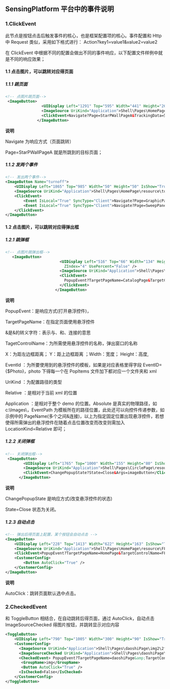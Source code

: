 ## SensingPlatform 平台中的事件说明

### 1.ClickEvent

此节点是按钮点击后触发事件的核心，也是框架配置项的核心。事件配置和 Http 中 Request 类似，采用如下格式进行： Action?key1=value1&value2=value2

在 ClickEvent 中根据不同的配置会做出不同的事件响应，以下配置文件样例中就是不同的响应效果；

#### 1.1 点击图片，可以跳转对应得页面

##### 1.1.1 跳页面

```xml
<!-- 点图片跳页面-->
 <ImageButton>
                <UIDisplay Left="1291" Top="595" Width="441" Height="261" IsShow="True" ZIndex="1" UsePercent="False" />
                <ImageSource UriKind="Application">Shell\Pages\HomePage\resource\知识产权.png</ImageSource>
                <ClickEvent>Navigate?Page=StarPWallPageA&TrackingData=知识产权</ClickEvent>
              </ImageButton>
```

**说明**

Navigate 为响应方式（页面跳转）

Page=StarPWallPageA 就是所跳到的目标页面；

##### 1.1.2 发两个事件

```xml
<!-- 发出两个事件-->
<ImageButton Name="turnoff">
    <UIDisplay Left="1865" Top="985" Width="50" Height="50" IsShow="True"  ZIndex="10" UsePercent="False"/>
    <ImageSource UriKind="Application">Shell\Pages\HomePage\resource\turnoff.png</ImageSource>
    <ClickEvent>
        <Event IsLocal="True" SyncType="Client">Navigate?Page=GraphicPage</Event>
        <Event IsLocal="True" SyncType="Client">Navigate?Page=SweepPanelPage</Event>
    </ClickEvent>
</ImageButton>

```

#### 1.2 点击图片，可以跳转对应得弹出框

##### 1.2.1 跳弹框

```xml
<!-- 点图片跳弹出框-->
   <ImageButton>
                        <UIDisplay Left="516" Top="66" Width="134" Height="38" IsShow="True"
                          ZIndex="4" UsePercent="False" />
                        <ImageSource UriKind="Application">Shell\Pages\choutiPage\resource\more.png</ImageSource>
                        <ClickEvent>
                          PopupEvent?TargetPageName=CatalogPage&TargetControlName=MorePop&X=0&Y=0&Height=1080&Width=1920&EventID=More&UriKind=Application&EventPath=Shell\Pages\CatalogPage\PopItems&ThingId={$Id}&Id={$Id}
                        </ClickEvent>
                      </ImageButton>
```

**说明**

PopupEvent：是响应方式(打开悬浮控件)，

TargetPageName：在指定页面使用悬浮控件

&amp;是&的转义字符：表示与、和、连接的意思

TagetControlName：为所需使用悬浮控件的名称，弹出窗口的名称

X：为距左边框距离； Y：距上边框距离 ；Width：宽度； Height：高度,

EventId ：为所要使用到的悬浮控件的模板，如果是对应表格里得字段 EventID={$Photo}，photo 下得每一个在 PopItems 文件加下都对应一个文件夹和 xml

UriKind ：为配置路径的类型

Relative ：是相对于当前 xml 的位置

Application ：是相对于整个 demo 的位置。Absolute 是真实的物理路径，如 c:\Images\，EventPath 为模板所在的路径位置，此处还可以向控件传递参数，如示例中的 PageName(多个之间&amp;连接)，以上为指定固定位置出现悬浮控件，若想使得所需弹出的悬浮控件在随着点击位置改变而改变则需加入 LocationKind=Relative 即可；

##### 1.2.2 关闭弹框

```xml
<!-- 关闭弹出框-->
 <ImageButton>
        <UIDisplay Left="1765" Top="1000" Width="155" Height="80" IsShow="True" ZIndex="5" UsePercent="False" />
        <ImageSource UriKind="Application">Shell\Pages\CirclePage\resource\gohome.png</ImageSource>
        <ClickEvent>ChangePopupState?State=Close&Args=imageButton</ClickEvent>
      </ImageButton>
```

**说明**

ChangePopupState 是响应方式(改变悬浮控件的状态)

State=Close 状态为关闭。

##### 1.2.3 自动点击

```xml
<!-- 弹出后得页面上配置，某个按钮会自动点击 -->
<ImageButton>
    <UIDisplay Left="228" Top="1413" Width="622" Height="163" IsShow="True" ZIndex="2" UsePercent="False" />
    <ImageSource UriKind="Application">Shell\Pages\HomePage\resource\FFZQHD\HDSP\非法证券活动按钮1高亮.png</ImageSource>
    <ClickEvent>PopupEvent?TargetPageName=HomePage&TargetControlName=FFZQHDSPPop&X=0&Y=0&SP=A2.mp4&Height=1080&Width=1920&EventID=FFZQHDSPEvent1&UriKind=Application&EventPath=Shell\Pages\HomePage\PopItems</ClickEvent>
    <CustomerConfig>
        <Button AutoClick="True" />
    </CustomerConfig>
</ImageButton>
```

**说明**

AutoClick：跳转页面默认选中点击。

### 2.CheckedEvent

和 ToggleButton 相结合，在自动跳转后得页面，通过 AutoClick，自动点击 ImageSourceChecked 得图片按钮，并跳转显示对应内容

```xml
<ToggleButton>
    <UIDisplay Left="790" Top="1005" Width="300" Height="90" IsShow="True" ZIndex="4" UsePercent="False" />
    <CustomerConfig>
      <ImageSource UriKind="Application">Shell\Pages\daoshiPage\img2\2fh.png</ImageSource>
      <ImageSourceChecked UriKind="Application">Shell\Pages\daoshiPage\img2\2fb.png</ImageSourceChecked>
      <CheckedEvent> PopupEvent?TargetPageName=daoshiPage&amp;TargetControlName=erlou&amp;X=0&amp;Y=0&amp;Height=1080&amp;Width=1920&amp;EventID=erlou&amp;UriKind=Application&amp;EventPath=Shell\Pages\daoshiPage\PopItems</CheckedEvent>
       <GroupName>img</GroupName>
       <Button AutoClick="True" />
      <IsChecked>False</IsChecked>
    </CustomerConfig>
</ToggleButton>
```
